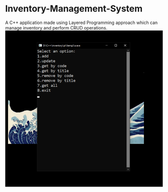 # Inventory-Management-System
A C++ application made using Layered Programming approach which can manage inventory and perform CRUD operations.
![screenshot](https://github.com/Akshatjaiswal5/Inventory-Management-System/blob/main/screenshot.png)
